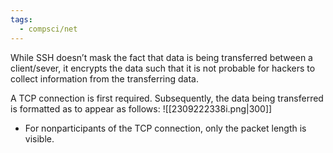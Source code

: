 ```yaml
---
tags:
  - compsci/net
---
```

While SSH doesn’t mask the fact that data is being transferred between a client/sever, it encrypts the data such that it is not probable for hackers to collect information from the transferring data.

A TCP connection is first required. Subsequently, the data being transferred is formatted as to appear as follows:
![[2309222338i.png|300]]
- For nonparticipants of the TCP connection, only the packet length is visible.